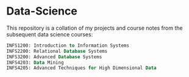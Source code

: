 # Data-Science

This repository is a collation of my projects and course notes from the subsequent data science courses:

~~~~SQL
INFS1200: Introduction to Information Systems
INFS2200: Relational Database Systems
INFS3200: Advanced Database Systems
INFS4203: Data Mining
INFS4205: Advanced Techniques for High Dimensional Data
~~~~

